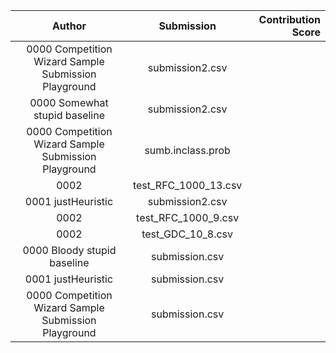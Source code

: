 | Author | Submission | Contribution Score |
| :---:  | :---: | ---: |
| 0000 Competition Wizard Sample Submission Playground|submission2.csv |     |
| 0000 Somewhat stupid baseline|submission2.csv |     |
| 0000 Competition Wizard Sample Submission Playground|sumb.inclass.prob |     |
| 0002   |test_RFC_1000_13.csv |     |
| 0001 justHeuristic|submission2.csv |     |
| 0002   |test_RFC_1000_9.csv |     |
| 0002   |test_GDC_10_8.csv |    |
| 0000 Bloody stupid baseline|submission.csv |    |
| 0001 justHeuristic|submission.csv |    |
| 0000 Competition Wizard Sample Submission Playground|submission.csv |    |
